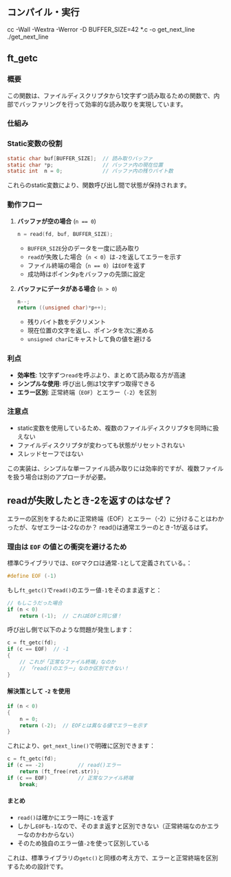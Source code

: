 ## コンパイル・実行
cc -Wall -Wextra -Werror -D BUFFER_SIZE=42 *.c -o get_next_line
./get_next_line

## ft_getc
### 概要
この関数は、ファイルディスクリプタから1文字ずつ読み取るための関数で、内部でバッファリングを行って効率的な読み取りを実現しています。

### 仕組み

### Static変数の役割
```c
static char	buf[BUFFER_SIZE];  // 読み取りバッファ
static char	*p;                // バッファ内の現在位置
static int	n = 0;             // バッファ内の残りバイト数
```

これらのstatic変数により、関数呼び出し間で状態が保持されます。

### 動作フロー

1. **バッファが空の場合** (`n == 0`)
   ```c
   n = read(fd, buf, BUFFER_SIZE);
   ```
   - `BUFFER_SIZE`分のデータを一度に読み取り
   - `read`が失敗した場合（`n < 0`）は`-2`を返してエラーを示す
   - ファイル終端の場合（`n == 0`）は`EOF`を返す
   - 成功時はポインタ`p`をバッファの先頭に設定

2. **バッファにデータがある場合** (`n > 0`)
   ```c
   n--;
   return ((unsigned char)*p++);
   ```
   - 残りバイト数をデクリメント
   - 現在位置の文字を返し、ポインタを次に進める
   - `unsigned char`にキャストして負の値を避ける

### 利点
- **効率性**: 1文字ずつ`read`を呼ぶより、まとめて読み取る方が高速
- **シンプルな使用**: 呼び出し側は1文字ずつ取得できる
- **エラー区別**: 正常終端（`EOF`）とエラー（`-2`）を区別

### 注意点
- static変数を使用しているため、複数のファイルディスクリプタを同時に扱えない
- ファイルディスクリプタが変わっても状態がリセットされない
- スレッドセーフではない

この実装は、シンプルな単一ファイル読み取りには効率的ですが、複数ファイルを扱う場合は別のアプローチが必要。

## readが失敗したとき-2を返すのはなぜ？
エラーの区別をするために正常終端（EOF）とエラー（-2）に分けることはわかったが、なぜエラーは-2なのか？
read()は通常エラーのとき-1が返るはず。

### 理由は `EOF` の値との衝突を避けるため

標準Cライブラリでは、`EOF`マクロは通常`-1`として定義されている。：

```c
#define EOF (-1)
```

もし`ft_getc()`で`read()`のエラー値`-1`をそのまま返すと：

```c
// もしこうだった場合
if (n < 0)
    return (-1);  // これはEOFと同じ値！
```

呼び出し側で以下のような問題が発生します：

```c
c = ft_getc(fd);
if (c == EOF)  // -1
{
    // これが「正常なファイル終端」なのか
    // 「read()のエラー」なのか区別できない！
}
```

#### 解決策として `-2` を使用

```c
if (n < 0)
{
    n = 0;
    return (-2);  // EOFとは異なる値でエラーを示す
}
```

これにより、`get_next_line()`で明確に区別できます：

```c
c = ft_getc(fd);
if (c == -2)           // read()エラー
    return (ft_free(ret.str));
if (c == EOF)          // 正常なファイル終端
    break;
```

#### まとめ

- `read()`は確かにエラー時に`-1`を返す
- しかし`EOF`も`-1`なので、そのまま返すと区別できない（正常終端なのかエラーなのかわからない）
- そのため独自のエラー値`-2`を使って区別している

これは、標準ライブラリの`getc()`と同様の考え方で、エラーと正常終端を区別するための設計です。

